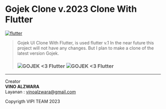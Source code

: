 # Gojek Clone v.2023 Clone With Flutter
[![flutter][]][web flutter] <br>
> Gojek UI Clone With Flutter, is used flutter v.1
In the near future this project will not have any changes. But I plan to make a clone of the latest version Gojek.<H3>
![GOJEK <3 Flutter](https://cdn-images-1.medium.com/max/1600/1*ykyQugsLdmh5DbOW5zA81w.gif)
![GOJEK <3 Flutter](https://miro.medium.com/max/800/1*EdVLWHqbs0KWktjq-IUOTw.png)


---

Creator  
**VINO ALZWARA** <br>
Layanan : vinoalzwara@gmail.com


[flutter]: https://cdn.pixabay.com/photo/2017/08/05/11/16/logo-2582748_640.png
[web flutter]: https://flutter.dev

Copyrigth VIPI TEAM 2023
